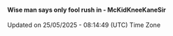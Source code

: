 #### Wise man says only fool rush in - McKidKneeKaneSir
Updated on 25/05/2025 - 08:14:49 (UTC) Time Zone
